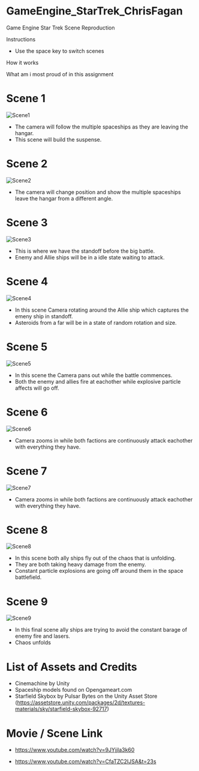 # GameEngine_StarTrek_ChrisFagan
Game Engine Star Trek Scene Reproduction


Instructions

* Use the space key to switch scenes

How it works


What am i most proud of in this assignment


Scene 1
=============

![Scene1](https://github.com/cfagan93/GameEngine_StarTrek_ChrisFagan/blob/master/StarTrekStoryBoard/Scene_1.JPG)

* The camera will follow the multiple spaceships as they are leaving the hangar.
* This scene will build the suspense.


Scene 2
=============

![Scene2](https://github.com/cfagan93/GameEngine_StarTrek_ChrisFagan/blob/master/StarTrekStoryBoard/Scene_2.JPG)
* The camera will change position and show the multiple spaceships leave the hangar from a different angle.


Scene 3
=============


![Scene3](https://github.com/cfagan93/GameEngine_StarTrek_ChrisFagan/blob/master/StarTrekStoryBoard/Scene_3.JPG)

* This is where we have the standoff before the big battle.
* Enemy and Allie ships will be in a idle state waiting to attack.


Scene 4
=============

![Scene4](https://github.com/cfagan93/GameEngine_StarTrek_ChrisFagan/blob/master/StarTrekStoryBoard/Scene_4.JPG)

* In this scene Camera rotating around the Allie ship which captures the emeny ship in standoff.
* Asteroids from a far will be in a state of random rotation and size.


Scene 5
=============

![Scene5](https://github.com/cfagan93/GameEngine_StarTrek_ChrisFagan/blob/master/StarTrekStoryBoard/Scene_5.JPG)

* In this scene the Camera pans out while the battle commences.
* Both the enemy and allies fire at eachother while explosive particle affects will go off.



Scene 6
=============

![Scene6](https://github.com/cfagan93/GameEngine_StarTrek_ChrisFagan/blob/master/StarTrekStoryBoard/Scene_6.JPG)


* Camera zooms in while both factions are continuously attack eachother with everything they have.




Scene 7
=============

![Scene7](https://github.com/cfagan93/GameEngine_StarTrek_ChrisFagan/blob/master/StarTrekStoryBoard/Scene_7.JPG)

* Camera zooms in while both factions are continuously attack eachother with everything they have.






Scene 8
=============


![Scene8](https://github.com/cfagan93/GameEngine_StarTrek_ChrisFagan/blob/master/StarTrekStoryBoard/Scene_8.JPG)

* In this scene both ally ships fly out of the chaos that is unfolding.
* They are both taking heavy damage from the enemy.
* Constant particle explosions are going off around them in the space battlefield.



Scene 9
=============

![Scene9](https://github.com/cfagan93/GameEngine_StarTrek_ChrisFagan/blob/master/StarTrekStoryBoard/Scene_9.JPG)

* In this final scene ally ships are trying to avoid the constant barage of enemy fire and lasers.
* Chaos unfolds



List of Assets and Credits
=============

* Cinemachine by Unity
* Spaceship models found on Opengameart.com
* Starfield Skybox by Pulsar Bytes on the Unity Asset Store (https://assetstore.unity.com/packages/2d/textures-materials/sky/starfield-skybox-92717)



Movie / Scene Link 
=============

* https://www.youtube.com/watch?v=9JYjjla3k60

* https://www.youtube.com/watch?v=CfaTZC2IJSA&t=23s
